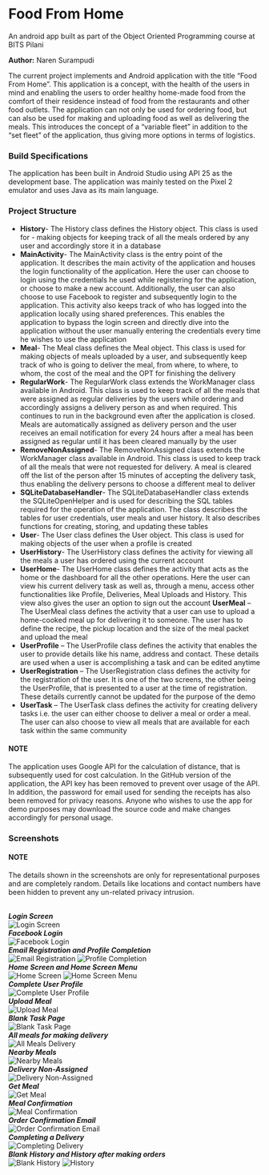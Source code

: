 # Food From Home
An android app built as part of the Object Oriented Programming course at BITS Pilani

**Author:** Naren Surampudi

The current project implements and Android application with the title “Food From Home”. This application is a concept, with the health of the users in mind and enabling the users to order healthy home-made food from the comfort of their residence instead of food from the restaurants and other food outlets. The application can not only be used for ordering food, but can also be used for making and uploading food as well as delivering the meals. This introduces the concept of a “variable fleet” in addition to the “set fleet” of the application, thus giving more options in terms of logistics.

### Build Specifications

The application has been built in Android Studio using API 25 as the development base. The application was mainly tested on the Pixel 2 emulator and uses Java as its main language.

### Project Structure

- **History**- The History class defines the History object. This class is used for - making objects for keeping track of all the meals ordered by any user and accordingly store it in a database
- **MainActivity**- The MainActivity class is the entry point of the application. It describes the main activity of the application and houses the login functionality of the application. Here the user can choose to login using the credentials he used while registering for the application, or choose to make a new account. Additionally, the user can also choose to use Facebook to register and subsequently login to the application. This activity also keeps track of who has logged into the application locally using shared preferences. This enables the application to bypass the login screen and directly dive into the application without the user manually entering the credentials every time he wishes to use the application
- **Meal**- The Meal class defines the Meal object. This class is used for making objects of meals uploaded by a user, and subsequently keep track of who is going to deliver the meal, from where, to where, to whom, the cost of the meal and the OPT for finishing the delivery
- **RegularWork**- The RegularWork class extends the WorkManager class available in Android. This class is used to keep track of all the meals that were assigned as regular deliveries by the users while ordering and accordingly assigns a delivery person as and when required. This continues to run in the background even after the application is closed. Meals are automatically assigned as delivery person and the user receives an email notification for every 24 hours after a meal has been assigned as regular until it has been cleared manually by the user
- **RemoveNonAssigned**- The RemoveNonAssigned class extends the WorkManager class available in Android. This class is used to keep track of all the meals that were not requested for delivery. A meal is cleared off the list of the person after 15 minutes of accepting the delivery task, thus enabling the delivery persons to choose a different meal to deliver
- **SQLiteDatabaseHandler**- The SQLiteDatabaseHandler class extends the SQLiteOpenHelper and is used for describing the SQL tables required for the operation of the application. The class describes the tables for user credentials, user meals and user history. It also describes functions for creating, storing, and updating these tables
- **User**- The User class defines the User object. This class is used for making objects of the user when a profile is created
- **UserHistory**- The UserHistory class defines the activity for viewing all the meals a user has ordered using the current account
- **UserHome**- The UserHome class defines the activity that acts as the home or the dashboard for all the other operations. Here the user can view his current delivery task as well as, through a menu, access other functionalities like Profile, Deliveries, Meal Uploads and History. This view also gives the user an option to sign out the account
**UserMeal** – The UserMeal class defines the activity that a user can use to upload a home-cooked meal up for delivering it to someone. The user has to define the recipe, the pickup location and the size of the meal packet and upload the meal
- **UserProfile** – The UserProfile class defines the activity that enables the user to provide details like his name, address and contact. These details are used when a user is accomplishing a task and can be edited anytime
- **UserRegistration** – The UserRegistration class defines the activity for the registration of the user. It is one of the two screens, the other being the UserProfile, that is presented to a user at the time of registration. These details currently cannot be updated for the purpose of the demo
- **UserTask** – The UserTask class defines the activity for creating delivery tasks i.e. the user can either choose to deliver a meal or order a meal. The user can also choose to view all meals that are available for each task within the same community

#### NOTE
The application uses Google API for the calculation of distance, that is subsequently used for cost calculation. In the GitHub version of the application, the API key has been removed to prevent over usage of the API. In addition, the password for email used for sending the receipts has also been removed for privacy reasons. Anyone who wishes to use the app for demo purposes may download the source code and make changes accordingly for personal usage.

### Screenshots

#### NOTE
The details shown in the screenshots are only for representational purposes and are completely random. Details like locations and contact numbers 
have been hidden to prevent any un-related privacy intrusion.</br></br>

***Login Screen***
<br>
![Login Screen](https://github.com/nsurampu/Food-From-Home/blob/master/Screenshots/login.png)
<br>
***Facebook Login***
<br>
![Facebook Login](https://github.com/nsurampu/Food-From-Home/blob/master/Screenshots/fblogin.png)
<br>
***Email Registration and Profile Completion***
<br>
![Email Registration](https://github.com/nsurampu/Food-From-Home/blob/master/Screenshots/register.png)
![Profile Completion](https://github.com/nsurampu/Food-From-Home/blob/master/Screenshots/profile.png)
<br>
***Home Screen and Home Screen Menu***
<br>
![Home Screen](https://github.com/nsurampu/Food-From-Home/blob/master/Screenshots/home.png)
![Home Screen Menu](https://github.com/nsurampu/Food-From-Home/blob/master/Screenshots/homeMenu.png)
<br>
***Complete User Profile***
<br>
![Complete User Profile](https://github.com/nsurampu/Food-From-Home/blob/master/Screenshots/completeProfile.png)
<br>
***Upload Meal***
<br>
![Upload Meal](https://github.com/nsurampu/Food-From-Home/blob/master/Screenshots/upload.png)
<br>
***Blank Task Page***
<br>
![Blank Task Page](https://github.com/nsurampu/Food-From-Home/blob/master/Screenshots/taskEntry.png)
<br>
***All meals for making delivery***
<br>
![All Meals Delivery](https://github.com/nsurampu/Food-From-Home/blob/master/Screenshots/allMeals.png)
<br>
***Nearby Meals***
<br>
![Nearby Meals](https://github.com/nsurampu/Food-From-Home/blob/master/Screenshots/nearMeals.png)
<br>
***Delivery Non-Assigned***
<br>
![Delivery Non-Assigned](https://github.com/nsurampu/Food-From-Home/blob/master/Screenshots/deliveryNonAssigned.png)
<br>
***Get Meal***
<br>
![Get Meal](https://github.com/nsurampu/Food-From-Home/blob/master/Screenshots/getMeals.png)
<br>
***Meal Confirmation***
<br>
![Meal Confirmation](https://github.com/nsurampu/Food-From-Home/blob/master/Screenshots/mealConf.png)
<br>
***Order Confirmation Email***
<br>
![Order Confirmation Email](https://github.com/nsurampu/Food-From-Home/blob/master/Screenshots/emailConf.png)
<br>
***Completing a Delivery***
<br>
![Completing Delivery](https://github.com/nsurampu/Food-From-Home/blob/master/Screenshots/deliveryConf.png)
<br>
***Blank History and History after making orders***
<br>
![Blank History](https://github.com/nsurampu/Food-From-Home/blob/master/Screenshots/blacnkHistory.png)
![History](https://github.com/nsurampu/Food-From-Home/blob/master/Screenshots/newHistory.png)
